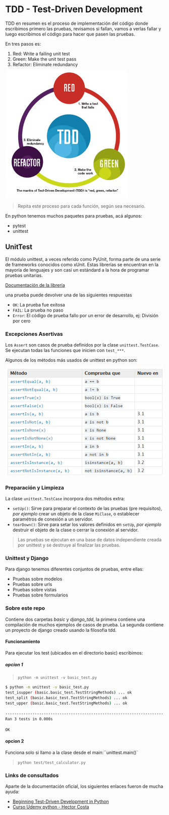 # TDD - Test-Driven Development

TDD en resumen es el proceso de implementación del código donde escribimos primero las pruebas, revisamos si fallan, vamos a verlas fallar y luego escribimos el código para hacer que pasen las pruebas.

En tres pasos es:

1. Red: Write a failing unit test
2. Green: Make the unit test pass
3. Refactor: Eliminate redundancy

![tdd](tdd.png)

> Repita este proceso para cada función, según sea necesario.

En python tenemos muchos paquetes para pruebas, acá algunos:

- pytest
- unittest

## UnitTest

El módulo unittest, a veces referido como PyUnit, forma parte de una serie de frameworks conocidos como xUnit. Estas librerías se encuentran en la mayoría de lenguajes y son casi un estándard a la hora de programar pruebas unitarias.

[Documentación de la librería](https://docs.python.org/3/library/unittest.html)

una prueba puede devolver una de las siguientes respuestas

- `OK`: La prueba fue exitosa
- `FAIL`: La prueba no paso
- `Error`: El código de prueba fallo por un error de desarrollo, ej: División por cero

### Excepciones Asertivas

Los `Assert`  son casos de prueba definidos por la clase `unittest.TestCase`. Se ejecutan todas las funciones que inicien con `test_***`.

Algunos de los métodos más usados de unittest en python son:

![assert basicos](errores.PNG)

### Preparación y Limpieza

La clase `unittest.TestCase` incorpora dos métodos extra:

- `setUp()`: Sirve para preparar el contexto de las pruebas (pre requisitos), *por ejemplo* crear un objeto de la clase `MiClase`, o establecer paramétros de conexión a un servidor.
- `tearDown()`: Sirve para setar los valores definidos en `setUp`, *por ejemplo* destruir el objeto de la clase o cerrar la conexión al servidor.

> Las pruebas se ejecutan en una base de datos independiente creada por unittest y se destruye al finalizar las pruebas.

### Unittest y Django

Para django tenemos diferentes conjuntos de pruebas, entre ellas:

- Pruebas sobre modelos
- Pruebas sobre urls
- Pruebas sobre vistas
- Pruebas sobre formularios

### Sobre este repo

Contiene dos carpetas *basic* y *django_tdd*, la primera contiene una compilación de muchos ejemplos de casos de prueba. La segunda contiene un proyecto de django creado usando la filosofia tdd.

#### Funcionamiento

Para ejecutar los test (ubicados en el directorio basic) escribimos:

##### opcion 1

> `python -m unittest -v basic_test.py`

```bash
$ python -m unittest -v basic_test.py
test_isupper (basic.basic_test.TestStringMethods) ... ok
test_split (basic.basic_test.TestStringMethods) ... ok
test_upper (basic.basic_test.TestStringMethods) ... ok

----------------------------------------------------------------------
Ran 3 tests in 0.000s

OK
```

#### opcion 2

Funciona solo si llamo a la clase desde el main:``unittest.main()`

> `python test/test_calculator.py`

### Links de consultados

Aparte de la documentación oficial, los siguientes enlaces fueron de mucha ayuda:

- [Beginning Test-Driven Development in Python](https://code.tutsplus.com/tutorials/beginning-test-driven-development-in-python--net-30137)
- [Curso Udemy python - Hector Costa](https://github.com/hcosta/curso-python-udemy/blob/master/Fase%204%20-%20Temas%20avanzados/Tema%2016%20-%20Documentaci%C3%B3n%20y%20Pruebas/Lecci%C3%B3n%2004%20(Apuntes)%20-%20Unittest.ipynb)

